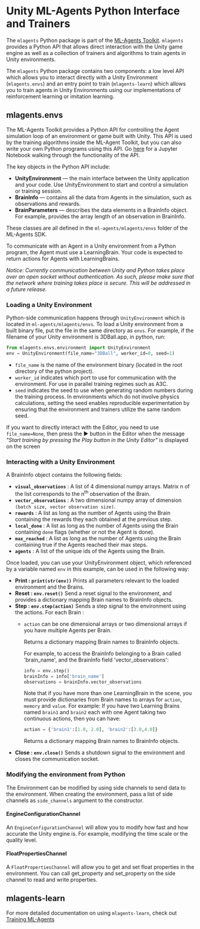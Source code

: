 # Unity ML-Agents Python Interface and Trainers

The `mlagents` Python package is part of the [ML-Agents
Toolkit](https://github.com/Unity-Technologies/ml-agents). `mlagents` provides a
Python API that allows direct interaction with the Unity game engine as well as
a collection of trainers and algorithms to train agents in Unity environments.

The `mlagents` Python package contains two components: a low level API which
allows you to interact directly with a Unity Environment (`mlagents.envs`) and
an entry point to train (`mlagents-learn`) which allows you to train agents in
Unity Environments using our implementations of reinforcement learning or
imitation learning.

## mlagents.envs

The ML-Agents Toolkit provides a Python API for controlling the Agent simulation
loop of an environment or game built with Unity. This API is used by the
training algorithms inside the ML-Agent Toolkit, but you can also write your own
Python programs using this API. Go [here](../notebooks/getting-started.ipynb)
for a Jupyter Notebook walking through the functionality of the API.

The key objects in the Python API include:

- **UnityEnvironment** — the main interface between the Unity application and
  your code. Use UnityEnvironment to start and control a simulation or training
  session.
- **BrainInfo** — contains all the data from Agents in the simulation, such as
  observations and rewards.
- **BrainParameters** — describes the data elements in a BrainInfo object. For
  example, provides the array length of an observation in BrainInfo.

These classes are all defined in the `ml-agents/mlagents/envs` folder of
the ML-Agents SDK.

To communicate with an Agent in a Unity environment from a Python program, the
Agent must use a LearningBrain.
Your code is expected to return
actions for Agents with LearningBrains.

_Notice: Currently communication between Unity and Python takes place over an
open socket without authentication. As such, please make sure that the network
where training takes place is secure. This will be addressed in a future
release._

### Loading a Unity Environment

Python-side communication happens through `UnityEnvironment` which is located in
`ml-agents/mlagents/envs`. To load a Unity environment from a built binary
file, put the file in the same directory as `envs`. For example, if the filename
of your Unity environment is 3DBall.app, in python, run:

```python
from mlagents.envs.environment import UnityEnvironment
env = UnityEnvironment(file_name="3DBall", worker_id=0, seed=1)
```

- `file_name` is the name of the environment binary (located in the root
  directory of the python project).
- `worker_id` indicates which port to use for communication with the
  environment. For use in parallel training regimes such as A3C.
- `seed` indicates the seed to use when generating random numbers during the
  training process. In environments which do not involve physics calculations,
  setting the seed enables reproducible experimentation by ensuring that the
  environment and trainers utilize the same random seed.

If you want to directly interact with the Editor, you need to use
`file_name=None`, then press the :arrow_forward: button in the Editor when the
message _"Start training by pressing the Play button in the Unity Editor"_ is
displayed on the screen

### Interacting with a Unity Environment

A BrainInfo object contains the following fields:

- **`visual_observations`** : A list of 4 dimensional numpy arrays. Matrix n of
  the list corresponds to the n<sup>th</sup> observation of the Brain.
- **`vector_observations`** : A two dimensional numpy array of dimension `(batch
  size, vector observation size)`.
- **`rewards`** : A list as long as the number of Agents using the Brain
  containing the rewards they each obtained at the previous step.
- **`local_done`** : A list as long as the number of Agents using the Brain
  containing  `done` flags (whether or not the Agent is done).
- **`max_reached`** : A list as long as the number of Agents using the Brain
  containing true if the Agents reached their max steps.
- **`agents`** : A list of the unique ids of the Agents using the Brain.

Once loaded, you can use your UnityEnvironment object, which referenced by a
variable named `env` in this example, can be used in the following way:

- **Print : `print(str(env))`**
  Prints all parameters relevant to the loaded environment and the
  Brains.
- **Reset : `env.reset()`**
  Send a reset signal to the environment, and provides a dictionary mapping
  Brain names to BrainInfo objects.
- **Step : `env.step(action)`**
  Sends a step signal to the environment using the actions. For each Brain :
  - `action` can be one dimensional arrays or two dimensional arrays if you have
    multiple Agents per Brain.

    Returns a dictionary mapping Brain names to BrainInfo objects.

    For example, to access the BrainInfo belonging to a Brain called
    'brain_name', and the BrainInfo field 'vector_observations':

    ```python
    info = env.step()
    brainInfo = info['brain_name']
    observations = brainInfo.vector_observations
    ```

    Note that if you have more than one LearningBrain in the scene, you
    must provide dictionaries from Brain names to arrays for `action`, `memory`
    and `value`. For example: If you have two Learning Brains named `brain1` and
    `brain2` each with one Agent taking two continuous actions, then you can
    have:

    ```python
    action = {'brain1':[1.0, 2.0], 'brain2':[3.0,4.0]}
    ```

    Returns a dictionary mapping Brain names to BrainInfo objects.
- **Close : `env.close()`**
  Sends a shutdown signal to the environment and closes the communication
  socket.

### Modifying the environment from Python
The Environment can be modified by using side channels to send data to the
environment. When creating the environment, pass a list of side channels as
`side_channels` argument to the constructor.

#### EngineConfigurationChannel
An `EngineConfigurationChannel` will allow you to modify how
fast and how accurate the Unity engine is. For example, modifying the
time scale or the quality level.

#### FloatPropertiesChannel
A `FloatPropertiesChannel` will allow you to get and set float properties
in the environment. You can call get_property and set_property on the
side channel to read and write properties.


## mlagents-learn

For more detailed documentation on using `mlagents-learn`, check out
[Training ML-Agents](Training-ML-Agents.md)
